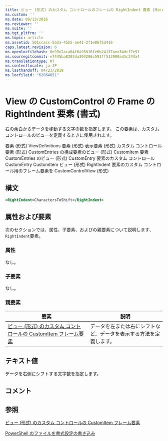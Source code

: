 ```yaml
---
title: ビュー (形式) のカスタム コントロールのフレームの RightIndent 要素 |Microsoft Docs
ms.custom: ''
ms.date: 09/13/2016
ms.reviewer: ''
ms.suite: ''
ms.tgt_pltfrm: ''
ms.topic: article
ms.assetid: 501ccacc-5b3a-45b5-ae41-2f1e0675d416
caps.latest.revision: 6
ms.openlocfilehash: 0e93e2aca04f6a93016fe6b24137aee34dcf7e91
ms.sourcegitcommit: e7445ba8203da304286c591ff513900ad1c244a4
ms.translationtype: MT
ms.contentlocale: ja-JP
ms.lasthandoff: 04/23/2019
ms.locfileid: "62064851"
---
```

# <a name="rightindent-element-for-frame-for-customcontrol-for-view-format"></a>View の CustomControl の Frame の RightIndent 要素 (書式)

右の余白からデータを移動する文字の数を指定します。 この要素は、カスタム コントロールのビューを定義するときに使用されます。

要素 (形式) ViewDefinitions 要素 (形式) 表示要素 (形式) カスタム コントロール要素 (形式) CustomEntries の構成要素のビュー (形式) CustomItem 要素 CustomEntries のビュー (形式) CustomEntry 要素のカスタム コントロールCustomEntry CustomItem ビュー (形式) RightIndent 要素のカスタム コントロール用のフレーム要素を CustomControlView (形式)

## <a name="syntax"></a>構文

```xml
<RightIndent>CharactersToShift</RightIndent>
```

## <a name="attributes-and-elements"></a>属性および要素

次のセクションでは、属性、子要素、およびの親要素について説明します、`RightIndent`要素。

### <a name="attributes"></a>属性

なし。

### <a name="child-elements"></a>子要素

なし。

### <a name="parent-elements"></a>親要素

|要素|説明|
|-------------|-----------------|
|[ビュー (形式) のカスタム コントロールの CustomItem フレーム要素](./frame-element-for-customitem-for-customcontrol-for-view-format.md)|データを左または右にシフトなど、データを表示する方法を定義します。|

## <a name="text-value"></a>テキスト値

データを右側にシフトする文字数を指定します。

## <a name="remarks"></a>コメント

## <a name="see-also"></a>参照

[ビュー (形式) のカスタム コントロールの CustomItem フレーム要素](./frame-element-for-customitem-for-customcontrol-for-view-format.md)

[PowerShell のファイルを書式設定の書き込み](./writing-a-powershell-formatting-file.md)
